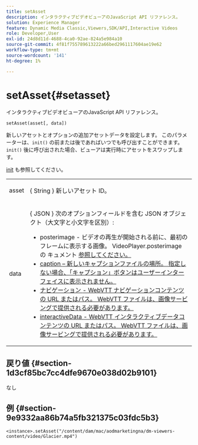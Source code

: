 ```yaml
---
title: setAsset
description: インタラクティブビデオビューアのJavaScript API リファレンス。
solution: Experience Manager
feature: Dynamic Media Classic,Viewers,SDK/API,Interactive Videos
role: Developer,User
exl-id: 24d8d11d-4688-4ca0-92ae-824a5e984a10
source-git-commit: 4f81f755789613222a66bed2961117604ae19e62
workflow-type: tm+mt
source-wordcount: '141'
ht-degree: 1%

---
```


# setAsset{#setasset}

インタラクティブビデオビューアのJavaScript API リファレンス。

`setAsset(asset[, data])`

新しいアセットとオプションの追加アセットデータを設定します。 このパラメーターは、`init()` の前または後であればいつでも呼び出すことができます。 `init()` 後に呼び出された場合、ビューアは実行時にアセットをスワップします。

[init](../../../c-html5-aem-asset-viewers/c-html5-aem-int-video/c-html5-aem-int-video-javascriptapiref/r-html5-aem-int-video-javascriptapiref-init.md#reference-aee94dd92a28410784f7a1792e28683b) も参照してください。

<table id="table_896DFF34A68A403DB93A6D597461A573"> 
 <tbody> 
  <tr> 
   <td colname="col1"> <p> <span class="codeph"> asset </span> </p> </td> 
   <td colname="col2"> <p>{ <span class="codeph"> String </span>} 新しいアセット ID。 </p> </td> 
  </tr> 
  <tr> 
   <td colname="col1"> <p> <span class="codeph"> data </span> </p> </td> 
   <td colname="col2"> <p> { <span class="codeph"> JSON </span>} 次のオプションフィールドを含む JSON オブジェクト（大文字と小文字を区別）: </p> <p> 
     <ul id="ul_924FB99ACF0F43699CD229593F1C1384"> 
      <li id="li_F3CFEF28BCB7450991EFE0BD4EB28E36"> <span class="codeph"> posterimage </span> - ビデオの再生が開始される前に、最初のフレームに表示する画像。 VideoPlayer.posterimage の </a> キュメント <a href="../../../c-html5-aem-asset-viewers/c-html5-aem-int-video/r-html5-aem-int-video-config-attrib/r-html5-aem-int-video-config-attrib-videoplayer-posterimage.md#reference-8e8e2b3e7e9c4ee8b6dadf90cef494f7" format="dita" scope="local"> 参照してください。 </li> 
      <li id="li_D6C3E543C70942C582020780E2DF74C8"> <span class="codeph"> caption </span> – 新しいキャプションファイルの場所。 指定しない場合、「キャプション」ボタンはユーザーインターフェイスに表示されません。 </li> 
      <li id="li_BF866BD7275E450EA08A0E72FAA9D3AE"> <span class="codeph"> ナビゲーション </span> - WebVTT ナビゲーションコンテンツの URL またはパス。 WebVTT ファイルは、画像サービングで提供される必要があります。 </li> 
      <li id="li_0C0EC5AB00554EC6AA01F60684A40213"> <span class="codeph"> interactiveData </span> - WebVTT インタラクティブデータコンテンツの URL またはパス。 WebVTT ファイルは、画像サービングで提供される必要があります。 </li> 
     </ul> </p> </td> 
  </tr> 
 </tbody> 
</table>

## 戻り値 {#section-1d3cf85bc7cc4dfe9670e038d02b9101}

なし

## 例 {#section-9e9332aa86b74a5fb321375c03fdc5b3}

```
<instance>.setAsset("/content/dam/mac/aodmarketingna/dm-viewers-content/video/Glacier.mp4")
```
